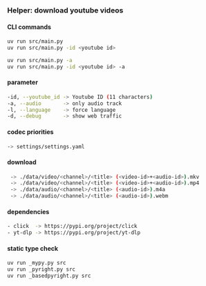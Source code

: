### Helper: download youtube videos

#### CLI commands

``` bash
uv run src/main.py
uv run src/main.py -id <youtube id>

uv run src/main.py -a
uv run src/main.py -id <youtube id> -a
```

#### parameter

``` bash
-id, --youtube_id -> Youtube ID (11 characters)
-a, --audio       -> only audio track
-l, --language    -> force language
-d, --debug       -> show web traffic
```

#### codec priorities
``` bash
-> settings/settings.yaml
```

#### download

``` bash
 -> ./data/video/<channel>/<title> (<video-id>+<audio-id>).mkv
 -> ./data/video/<channel>/<title> (<video-id>+<audio-id>).mp4
 -> ./data/audio/<channel>/<title> (<audio-id>).m4a
 -> ./data/audio/<channel>/<title> (<audio-id>).webm
```

#### dependencies

``` bash
- click  -> https://pypi.org/project/click
- yt-dlp -> https://pypi.org/project/yt-dlp
```

#### static type check

``` bash
uv run _mypy.py src
uv run _pyright.py src
uv run _basedpyright.py src
```
